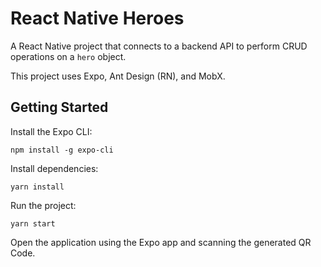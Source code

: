 # React Native Heroes

A React Native project that connects to a backend API to perform CRUD operations on a `hero` object.

This project uses Expo, Ant Design (RN), and MobX.

## Getting Started

Install the Expo CLI:

```
npm install -g expo-cli
```

Install dependencies:

```
yarn install
```

Run the project:

```
yarn start
```

Open the application using the Expo app and scanning the generated QR Code.

